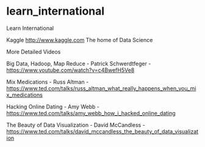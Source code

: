 # learn_international
Learn International

Kaggle http://www.kaggle.com The home of Data Science

More Detailed Videos

Big Data, Hadoop, Map Reduce - Patrick Schwerdtfeger - https://www.youtube.com/watch?v=c4BwefH5Ve8

Mix Medications - Russ Altman - https://www.ted.com/talks/russ_altman_what_really_happens_when_you_mix_medications

Hacking Online Dating - Amy Webb - https://www.ted.com/talks/amy_webb_how_i_hacked_online_dating

The Beauty of Data Visualization - David McCandless - https://www.ted.com/talks/david_mccandless_the_beauty_of_data_visualization

